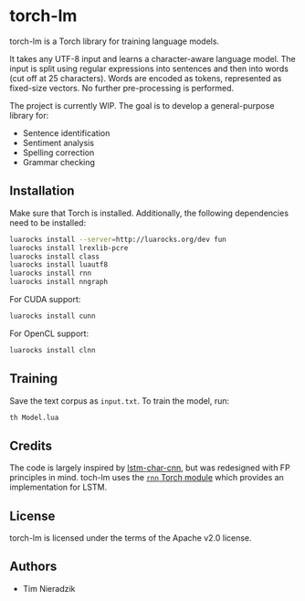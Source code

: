 # torch-lm
torch-lm is a Torch library for training language models.

It takes any UTF-8 input and learns a character-aware language model. The input is split using regular expressions into sentences and then into words (cut off at 25 characters). Words are encoded as tokens, represented as fixed-size vectors. No further pre-processing is performed.

The project is currently WIP. The goal is to develop a general-purpose library for:

- Sentence identification
- Sentiment analysis
- Spelling correction
- Grammar checking

## Installation
Make sure that Torch is installed. Additionally, the following dependencies need to be installed:

```bash
luarocks install --server=http://luarocks.org/dev fun
luarocks install lrexlib-pcre
luarocks install class
luarocks install luautf8
luarocks install rnn
luarocks install nngraph
```

For CUDA support:

```bash
luarocks install cunn
```

For OpenCL support:

```bash
luarocks install clnn
```

## Training
Save the text corpus as `input.txt`. To train the model, run:

```bash
th Model.lua
```

## Credits
The code is largely inspired by [lstm-char-cnn](https://github.com/yoonkim/lstm-char-cnn), but was redesigned with FP principles in mind. toch-lm uses the [`rnn` Torch module](https://github.com/Element-Research/rnn) which provides an implementation for LSTM.

## License
torch-lm is licensed under the terms of the Apache v2.0 license.

## Authors
* Tim Nieradzik
